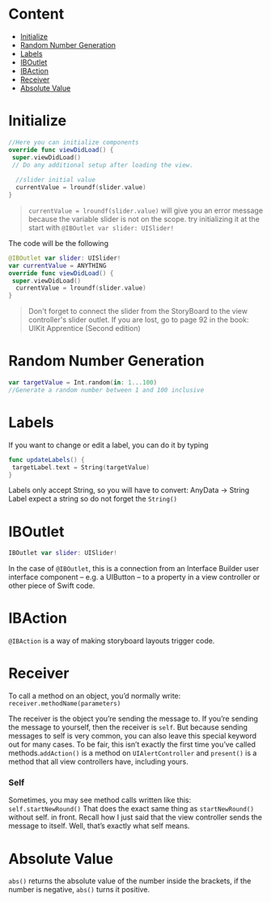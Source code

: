 # Content
- [Initialize](#Initialize)
- [Random Number Generation](#Random-Number-Generation)
- [Labels](#Labels)
- [IBOutlet](#IBOutlet)
- [IBAction](#IBAction)
- [Receiver](#Receiver)
- [Absolute Value](#Absolute-Value)

# Initialize
```swift
//Here you can initialize components
override func viewDidLoad() {
 super.viewDidLoad()
 // Do any additional setup after loading the view.
  
  //slider initial value
  currentValue = lroundf(slider.value)
}
```
> `currentValue = lroundf(slider.value)` will give you an error message because the variable slider is not on the scope.
> try initializing it at the start with `@IBOutlet var slider: UISlider!`

The code will be the following
```swift
@IBOutlet var slider: UISlider!
var currentValue = ANYTHING
override func viewDidLoad() {
 super.viewDidLoad()
  currentValue = lroundf(slider.value)
}
```

> Don't forget to connect the slider from the StoryBoard to the view controller's slider outlet.
> If you are lost, go to page 92 in the book: UIKit Apprentice (Second edition)

# Random Number Generation
```swift
var targetValue = Int.random(in: 1...100)
//Generate a random number between 1 and 100 inclusive
```

# Labels
If you want to change or edit a label, you can do it by typing
```swift
func updateLabels() {
 targetLabel.text = String(targetValue)
}
```
Labels only accept String, so you will have to convert: AnyData -> String
Label expect a string so do not forget the `String()`

# IBOutlet
```swift
IBOutlet var slider: UISlider!
```
In the case of `@IBOutlet`, this is a connection from an Interface Builder user interface component – e.g. a UIButton – to a property in a view controller or other piece of Swift code.
   
# IBAction
`@IBAction` is a way of making storyboard layouts trigger code.

# Receiver
To call a method on an object, you’d normally write: `receiver.methodName(parameters)`

The receiver is the object you’re sending the message to. If you’re sending the 
message to yourself, then the receiver is `self`. But because sending messages to self
is very common, you can also leave this special keyword out for many cases.
To be fair, this isn’t exactly the first time you’ve called methods.`addAction()` is a 
method on `UIAlertController` and `present()` is a method that all view controllers 
have, including yours.

### Self
Sometimes, you may see method calls written like this: `self.startNewRound()`
That does the exact same thing as `startNewRound()` without self. in front. Recall 
how I just said that the view controller sends the message to itself. Well, that’s 
exactly what self means.

# Absolute Value
`abs()` returns the absolute value of the number inside the brackets, if the number is negative, `abs()` turns it positive.
